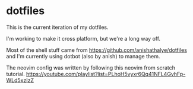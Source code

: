 # dotfiles

This is the current iteration of my dotfiles. 

I'm working to make it cross platform, but we're a long way off.

Most of the shell stuff came from https://github.com/anishathalye/dotfiles and I'm currently using dotbot (also by anish) to manage them. 

The neovim config was written by following this neovim from scratch tutorial. https://youtube.com/playlist?list=PLhoH5vyxr6Qq41NFL4GvhFp-WLd5xzIzZ

